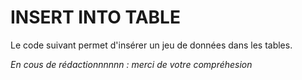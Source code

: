 # INSERT INTO TABLE

Le code suivant permet d'insérer un jeu de données dans les tables.

_En cous de rédactionnnnnn : merci de votre compréhesion_

```sql

```
